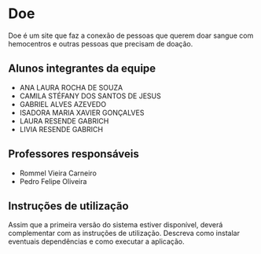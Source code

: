 # Doe

Doe é um site que faz a conexão de pessoas que querem doar sangue com hemocentros e outras pessoas que precisam de doação. 

## Alunos integrantes da equipe

* ANA LAURA ROCHA DE SOUZA
* CAMILA STÉFANY DOS SANTOS DE JESUS
* GABRIEL ALVES AZEVEDO
* ISADORA MARIA XAVIER GONÇALVES
* LAURA RESENDE GABRICH
* LIVIA RESENDE GABRICH

## Professores responsáveis

* Rommel Vieira Carneiro
* Pedro Felipe Oliveira


## Instruções de utilização

Assim que a primeira versão do sistema estiver disponível, deverá complementar com as instruções de utilização. Descreva como instalar eventuais dependências e como executar a aplicação.
